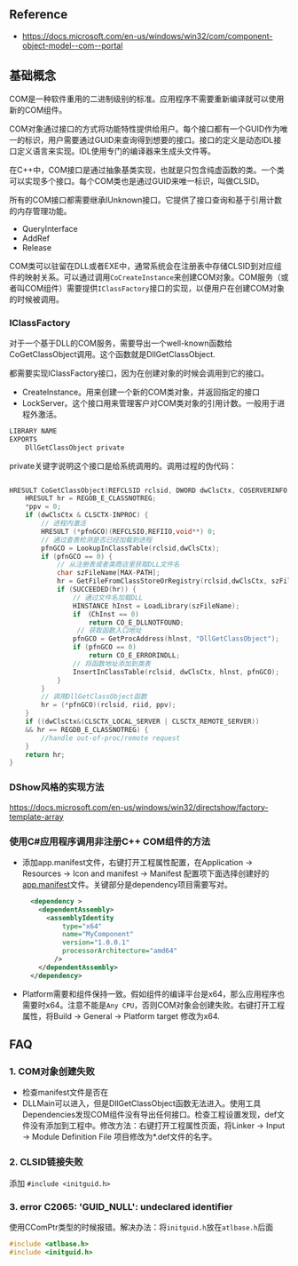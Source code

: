 ## Reference

- https://docs.microsoft.com/en-us/windows/win32/com/component-object-model--com--portal

## 基础概念

COM是一种软件重用的二进制级别的标准。应用程序不需要重新编译就可以使用新的COM组件。

COM对象通过接口的方式将功能特性提供给用户。每个接口都有一个GUID作为唯一的标识，用户需要通过GUID来查询得到想要的接口。接口的定义是动态IDL接口定义语言来实现。IDL使用专门的编译器来生成头文件等。

在C++中，COM接口是通过抽象基类实现，也就是只包含纯虚函数的类。一个类可以实现多个接口。每个COM类也是通过GUID来唯一标识，叫做CLSID。

所有的COM接口都需要继承IUnknown接口。它提供了接口查询和基于引用计数的内存管理功能。

- QueryInterface
- AddRef
- Release

COM类可以驻留在DLL或者EXE中，通常系统会在注册表中存储CLSID到对应组件的映射关系。可以通过调用`CoCreateInstance`来创建COM对象。COM服务（或者叫COM组件）需要提供`IClassFactory`接口的实现，以便用户在创建COM对象的时候被调用。

### IClassFactory

对于一个基于DLL的COM服务，需要导出一个well-known函数给CoGetClassObject调用。这个函数就是DllGetClassObject.

都需要实现IClassFactory接口，因为在创建对象的时候会调用到它的接口。

- CreateInstance。用来创建一个新的COM类对象，并返回指定的接口
- LockServer。这个接口用来管理客户对COM类对象的引用计数。一般用于进程外激活。

```def
LIBRARY NAME
EXPORTS
	DllGetClassObject private
```

private关键字说明这个接口是给系统调用的。调用过程的伪代码：

```c++

HRESULT CoGetClassObject(REFCLSID rclsid, DWORD dwClsCtx, COSERVERINFO *pcsi, REFIIO riid, void **ppv) {
	HRESULT hr = REGOB_E_CLASSNOTREG;
	*ppv = 0;
	if (dwClsCtx & CLSCTX-INPROC) {
        // 进程内激活
        HRESULT (*pfnGCO)(REFCLSIO,REFIIO,void**) 0;
        // 通过查表检测是否已经加载到进程
        pfnGCO = LookupInClassTable(rclsid,dwClsCtx);
        if (pfnGCO == 0) {
            // 从注册表或者类商店里获取DLL文件名
            char szFileName[MAX-PATH];
            hr = GetFileFromClassStoreOrRegistry(rclsid,dwClsCtx, szFileName);
            if (SUCCEEDED(hr)) {
                // 通过文件名加载DLL
                HINSTANCE hInst = LoadLibrary(szFileName);
                if （ChInst == 0)
                    return CO_E_DLLNOTFOUND;
                 // 获取函数入口地址
                pfnGCO = GetProcAddress(hlnst, "DllGetClassObject");
                if (pfnGCO == 0)
                    return CO_E_ERRORINDLL;
                // 将函数地址添加到类表
                InsertInClassTable(rclsid, dwClsCtx, hlnst, pfnGCO);
            }
        }
        // 调用DllGetClassObject函数
        hr = (*pfnGCO)(rclsid, riid, ppv);
    }
    if ((dwClsCtx&(CLSCTX_LOCAL_SERVER | CLSCTX_REMOTE_SERVER))
    && hr == REGDB_E_CLASSNOTREG) {
	    //handle out-of-proc/remote request
    }
	return hr;
}
```

### DShow风格的实现方法

https://docs.microsoft.com/en-us/windows/win32/directshow/factory-template-array

### 使用C#应用程序调用非注册C++ COM组件的方法

- 添加app.manifest文件，右键打开工程属性配置，在Application -> Resources -> Icon and manifest -> Manifest 配置项下面选择创建好的[app.manifest](./app.manifest)文件。关键部分是dependency项目需要写对。

  ```xml
    <dependency >
      <dependentAssembly>
        <assemblyIdentity
            type="x64"
            name="MyComponent"
            version="1.0.0.1"
            processorArchitecture="amd64"          
          />
      </dependentAssembly>
    </dependency>
  ```

- Platform需要和组件保持一致。假如组件的编译平台是x64，那么应用程序也需要时x64。注意不能是`Any CPU`，否则COM对象会创建失败。右键打开工程属性，将Build -> General -> Platform target 修改为x64.

## FAQ

### 1. COM对象创建失败

- 检查manifest文件是否在
- DLLMain可以进入，但是DllGetClassObject函数无法进入。使用工具Dependencies发现COM组件没有导出任何接口。检查工程设置发现，def文件没有添加到工程中。修改方法：右键打开工程属性页面，将Linker -> Input -> Module Definition File 项目修改为*.def文件的名字。

### 2. CLSID链接失败

添加 `#include <initguid.h>`

### 3. error C2065: 'GUID_NULL': undeclared identifier

使用CComPtr类型的时候报错。解决办法：将`initguid.h`放在`atlbase.h`后面

```c++
#include <atlbase.h>
#include <initguid.h>
```

